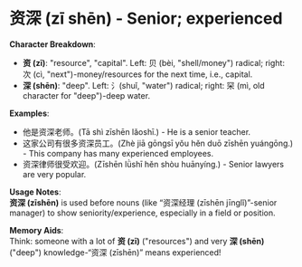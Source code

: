 # **资深 (zī shēn) - Senior; experienced**

**Character Breakdown**:  
- **资 (zī)**: "resource", "capital". Left: 贝 (bèi, "shell/money") radical; right: 次 (cì, "next")-money/resources for the next time, i.e., capital.  
- **深 (shēn)**: "deep". Left: 氵(shuǐ, "water") radical; right: 罙 (mì, old character for "deep")-deep water.

**Examples**:  
- 他是资深老师。(Tā shì zīshēn lǎoshī.) - He is a senior teacher.  
- 这家公司有很多资深员工。(Zhè jiā gōngsī yǒu hěn duō zīshēn yuángōng.) - This company has many experienced employees.  
- 资深律师很受欢迎。(Zīshēn lǜshī hěn shòu huānyíng.) - Senior lawyers are very popular.

**Usage Notes**:  
**资深 (zīshēn)** is used before nouns (like “资深经理 (zīshēn jīnglǐ)”-senior manager) to show seniority/experience, especially in a field or position.

**Memory Aids**:  
Think: someone with a lot of **资 (zī)** ("resources") and very **深 (shēn)** ("deep") knowledge-“资深 (zīshēn)” means experienced!